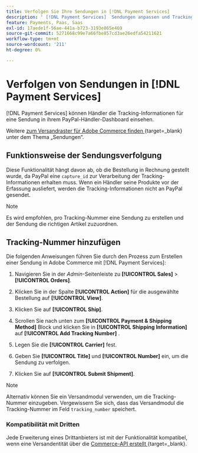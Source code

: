 ```yaml
---
title: Verfolgen Sie Ihre Sendungen in [!DNL Payment Services]
description: ' [!DNL Payment Services]  Sendungen anpassen und Tracking-Informationen im PayPal-Händler-Dashboard angezeigt.'
feature: Payments, Paas, Saas
exl-id: 17aede1f-56ae-441a-b723-3193e865e469
source-git-commit: 5271668c99e7a66fbe857cd3ae26edfa54211621
workflow-type: tm+mt
source-wordcount: '211'
ht-degree: 0%

---
```


# Verfolgen von Sendungen in [!DNL Payment Services]

[!DNL Payment Services] können Händler die Tracking-Informationen für eine Sendung in ihrem PayPal-Händler-Dashboard einsehen.

Weitere [ zum Versandraster für Adobe Commerce finden ](https://experienceleague.adobe.com/en/docs/commerce-admin/stores-sales/order-management/shipments){target=_blank} unter dem Thema „Sendungen“.

## Funktionsweise der Sendungsverfolgung

Diese Funktionalität hängt davon ab, ob die Bestellung in Rechnung gestellt wurde, da PayPal eine `capture_id` zur Verarbeitung der Tracking-Informationen erhalten muss. Wenn ein Händler seine Produkte vor der Erfassung ausliefert, werden die Tracking-Informationen nicht an PayPal gesendet.

>[!NOTE]
>
> Es wird empfohlen, pro Tracking-Nummer eine Sendung zu erstellen und der Sendung die richtigen Artikel zuzuordnen.

## Tracking-Nummer hinzufügen

Die folgenden Anweisungen führen Sie durch den Prozess zum Erstellen einer Sendung in Adobe Commerce mit [!DNL Payment Services]:

1. Navigieren Sie in der _Admin_-Seitenleiste zu **[!UICONTROL Sales]** > **[!UICONTROL Orders]**.

1. Klicken Sie in der Spalte **[!UICONTROL Action]** für die ausgewählte Bestellung auf **[!UICONTROL View]**.

1. Klicken Sie auf **[!UICONTROL Ship]**.

1. Scrollen Sie nach unten zum **[!UICONTROL Payment & Shipping Method]** Block und klicken Sie in **[!UICONTROL Shipping Information]** auf **[!UICONTROL Add Tracking Number]** .

1. Legen Sie die **[!UICONTROL Carrier]** fest.

1. Geben Sie **[!UICONTROL Title]** und **[!UICONTROL Number]** ein, um die Sendung zu verfolgen.

1. Klicken Sie auf **[!UICONTROL Submit Shipment]**.

>[!NOTE]
>
> Alternativ können Sie ein Versandmodul verwenden, um die Tracking-Nummer einzugeben. Vergewissern Sie sich, dass das Versandmodul die Tracking-Nummer im Feld `tracking_number` speichert.

### Kompatibilität mit Dritten

Jede Erweiterung eines Drittanbieters ist mit der Funktionalität kompatibel, wenn eine Versandentität über die [Commerce-API erstellt ](https://developer.adobe.com/commerce/webapi/rest/attributes/#ShipmentRepositoryInterface){target=_blank}.
